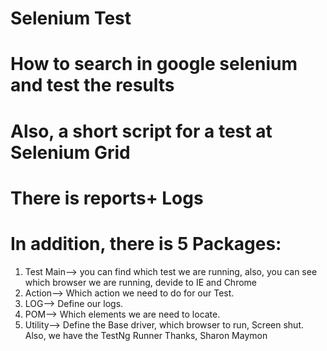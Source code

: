 Selenium Test
=======
# How to search in google selenium and test the results
# Also, a short script for a test at Selenium Grid
# There is reports+ Logs
# In addition, there is 5 Packages:
1. Test Main--> you can find which test we are running, also, you can see which browser we are running, devide to IE and Chrome
2. Action--> Which action we need to do for our Test.
3. LOG--> Define our logs.
4. POM--> Which elements we are need to locate.
5. Utility--> Define the Base driver, which browser to run, Screen shut.
Also, we have the TestNg Runner
Thanks,
Sharon Maymon
